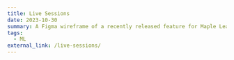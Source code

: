 ```yaml
---
title: Live Sessions
date: 2023-10-30
summary: A Figma wireframe of a recently released feature for Maple Learn that I guided as a Product Manager co-op.
tags:
  - ML
external_link: /live-sessions/
---
```

